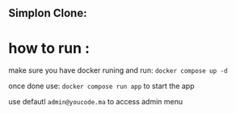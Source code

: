 ## Simplon Clone:

# how to run :

make sure you have docker runing and run: `docker compose up -d`

once done use: `docker compose run app` to start the app

use defautl `admin@youcode.ma` to access admin menu
